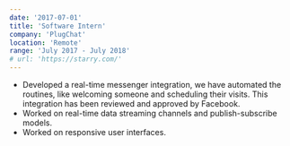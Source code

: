 ```yaml
---
date: '2017-07-01'
title: 'Software Intern'
company: 'PlugChat'
location: 'Remote'
range: 'July 2017 - July 2018'
# url: 'https://starry.com/'
---
```


- Developed a real-time messenger integration, we have automated the routines, like welcoming someone and scheduling their visits. This integration has been reviewed and approved by Facebook.
- Worked on real-time data streaming channels and publish-subscribe models.
- Worked on responsive user interfaces.
